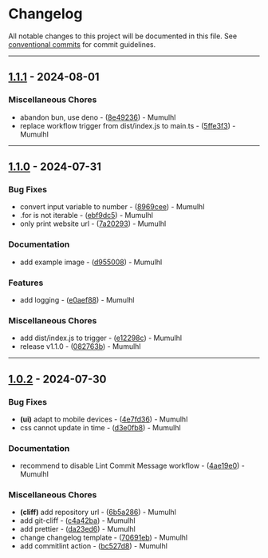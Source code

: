 # Changelog

All notable changes to this project will be documented in this file. See [conventional commits](https://www.conventionalcommits.org/) for commit guidelines.

---
## [1.1.1](https://github.com/Simple-Friend-Circle/simple-friend-circle/compare/v1.1.0..v1.1.1) - 2024-08-01

### Miscellaneous Chores

- abandon bun, use deno - ([8e49236](https://github.com/Simple-Friend-Circle/simple-friend-circle/commit/8e492361178c68d88c923b3679f713c37c52e62e)) - Mumulhl
- replace workflow trigger from dist/index.js to main.ts - ([5ffe3f3](https://github.com/Simple-Friend-Circle/simple-friend-circle/commit/5ffe3f30ba9cb934e2032608b97996801f9ee763)) - Mumulhl

---
## [1.1.0](https://github.com/Simple-Friend-Circle/simple-friend-circle/compare/v1.0.2..v1.1.0) - 2024-07-31

### Bug Fixes

- convert input variable to number - ([8969cee](https://github.com/Simple-Friend-Circle/simple-friend-circle/commit/8969cee4f1796c11b053a034c2ad3686547a0e67)) - Mumulhl
- .for is not iterable - ([ebf9dc5](https://github.com/Simple-Friend-Circle/simple-friend-circle/commit/ebf9dc59f156913bca8ce429aed48a11ba72c2b1)) - Mumulhl
- only print website url - ([7a20293](https://github.com/Simple-Friend-Circle/simple-friend-circle/commit/7a20293b0fca1a99cddffc3dc20e8dbc91925fc3)) - Mumulhl

### Documentation

- add example image - ([d955008](https://github.com/Simple-Friend-Circle/simple-friend-circle/commit/d955008c7dea91565f2f19cad9216a8b72f7bb12)) - Mumulhl

### Features

- add logging - ([e0aef88](https://github.com/Simple-Friend-Circle/simple-friend-circle/commit/e0aef88432018ca7f72e8db39e136f97b03c6e08)) - Mumulhl

### Miscellaneous Chores

- add dist/index.js to trigger - ([e12298c](https://github.com/Simple-Friend-Circle/simple-friend-circle/commit/e12298cf02ce1bdfcad9cc17a6175b9303e7e30f)) - Mumulhl
- release v1.1.0 - ([082763b](https://github.com/Simple-Friend-Circle/simple-friend-circle/commit/082763b5e70d80c1fbec39130b5c9192f279d485)) - Mumulhl

---
## [1.0.2](https://github.com/Simple-Friend-Circle/simple-friend-circle/compare/v1.0.1..v1.0.2) - 2024-07-30

### Bug Fixes

- **(ui)** adapt to mobile devices - ([4e7fd36](https://github.com/Simple-Friend-Circle/simple-friend-circle/commit/4e7fd36237e6aee8947774cd205c6a99b6cbfb6e)) - Mumulhl
- css cannot update in time - ([d3e0fb8](https://github.com/Simple-Friend-Circle/simple-friend-circle/commit/d3e0fb8b64a4ada10b581b199656399215b161dd)) - Mumulhl

### Documentation

- recommend to disable Lint Commit Message workflow - ([4ae19e0](https://github.com/Simple-Friend-Circle/simple-friend-circle/commit/4ae19e0fba34c9668008c93a8e95ce5aae125294)) - Mumulhl

### Miscellaneous Chores

- **(cliff)** add repository url - ([6b5a286](https://github.com/Simple-Friend-Circle/simple-friend-circle/commit/6b5a2860716b692e0454ef26c010a5ddbde88340)) - Mumulhl
- add git-cliff - ([c4a42ba](https://github.com/Simple-Friend-Circle/simple-friend-circle/commit/c4a42bac19f9ba1371e1cacdaf45a1d66b531d3d)) - Mumulhl
- add prettier - ([da23ed6](https://github.com/Simple-Friend-Circle/simple-friend-circle/commit/da23ed6c962c65b3f1618458cf37e3c7b435dea0)) - Mumulhl
- change changelog template - ([70691eb](https://github.com/Simple-Friend-Circle/simple-friend-circle/commit/70691eb0adbf56cc67c94aac584a74064375c866)) - Mumulhl
- add commitlint action - ([bc527d8](https://github.com/Simple-Friend-Circle/simple-friend-circle/commit/bc527d84b9ad56411eb9c2f74ea92d9197b70cad)) - Mumulhl

<!-- generated by git-cliff -->
